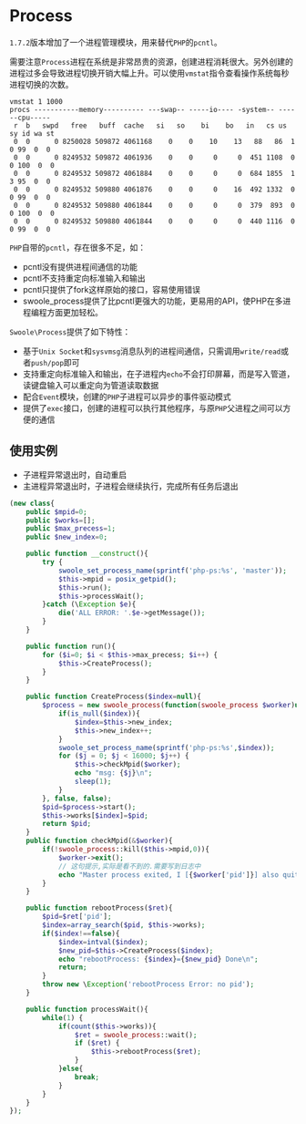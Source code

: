 # Process

 `1.7.2`版本增加了一个进程管理模块，用来替代`PHP`的`pcntl`。

需要注意`Process`进程在系统是非常昂贵的资源，创建进程消耗很大。另外创建的进程过多会导致进程切换开销大幅上升。可以使用`vmstat`指令查看操作系统每秒进程切换的次数。

```shell
vmstat 1 1000
procs -----------memory---------- ---swap-- -----io---- -system-- ------cpu-----
 r  b   swpd   free   buff  cache   si   so    bi    bo   in   cs us sy id wa st
 0  0      0 8250028 509872 4061168    0    0    10    13   88   86  1  0 99  0  0
 0  0      0 8249532 509872 4061936    0    0     0     0  451 1108  0  0 100  0  0
 0  0      0 8249532 509872 4061884    0    0     0     0  684 1855  1  3 95  0  0
 0  0      0 8249532 509880 4061876    0    0     0    16  492 1332  0  0 99  0  0
 0  0      0 8249532 509880 4061844    0    0     0     0  379  893  0  0 100  0  0
 0  0      0 8249532 509880 4061844    0    0     0     0  440 1116  0  0 99  0  0
```

`PHP`自带的`pcntl`，存在很多不足，如：

* pcntl没有提供进程间通信的功能
* pcntl不支持重定向标准输入和输出
* pcntl只提供了fork这样原始的接口，容易使用错误
* swoole_process提供了比pcntl更强大的功能，更易用的API，使PHP在多进程编程方面更加轻松。

`Swoole\Process`提供了如下特性：

* 基于`Unix Socket`和`sysvmsg`消息队列的进程间通信，只需调用`write/read`或者`push/pop`即可
* 支持重定向标准输入和输出，在子进程内`echo`不会打印屏幕，而是写入管道，读键盘输入可以重定向为管道读取数据
* 配合`Event`模块，创建的`PHP`子进程可以异步的事件驱动模式
* 提供了`exec`接口，创建的进程可以执行其他程序，与原`PHP`父进程之间可以方便的通信

使用实例
----
* 子进程异常退出时，自动重启
* 主进程异常退出时，子进程会继续执行，完成所有任务后退出

```php
(new class{
    public $mpid=0;
    public $works=[];
    public $max_precess=1;
    public $new_index=0;

    public function __construct(){
        try {
            swoole_set_process_name(sprintf('php-ps:%s', 'master'));
            $this->mpid = posix_getpid();
            $this->run();
            $this->processWait();
        }catch (\Exception $e){
            die('ALL ERROR: '.$e->getMessage());
        }
    }

    public function run(){
        for ($i=0; $i < $this->max_precess; $i++) {
            $this->CreateProcess();
        }
    }

    public function CreateProcess($index=null){
        $process = new swoole_process(function(swoole_process $worker)use($index){
            if(is_null($index)){
                $index=$this->new_index;
                $this->new_index++;
            }
            swoole_set_process_name(sprintf('php-ps:%s',$index));
            for ($j = 0; $j < 16000; $j++) {
                $this->checkMpid($worker);
                echo "msg: {$j}\n";
                sleep(1);
            }
        }, false, false);
        $pid=$process->start();
        $this->works[$index]=$pid;
        return $pid;
    }
    public function checkMpid(&$worker){
        if(!swoole_process::kill($this->mpid,0)){
            $worker->exit();
            // 这句提示,实际是看不到的.需要写到日志中
            echo "Master process exited, I [{$worker['pid']}] also quit\n";
        }
    }

    public function rebootProcess($ret){
        $pid=$ret['pid'];
        $index=array_search($pid, $this->works);
        if($index!==false){
            $index=intval($index);
            $new_pid=$this->CreateProcess($index);
            echo "rebootProcess: {$index}={$new_pid} Done\n";
            return;
        }
        throw new \Exception('rebootProcess Error: no pid');
    }

    public function processWait(){
        while(1) {
            if(count($this->works)){
                $ret = swoole_process::wait();
                if ($ret) {
                    $this->rebootProcess($ret);
                }
            }else{
                break;
            }
        }
    }
});
```